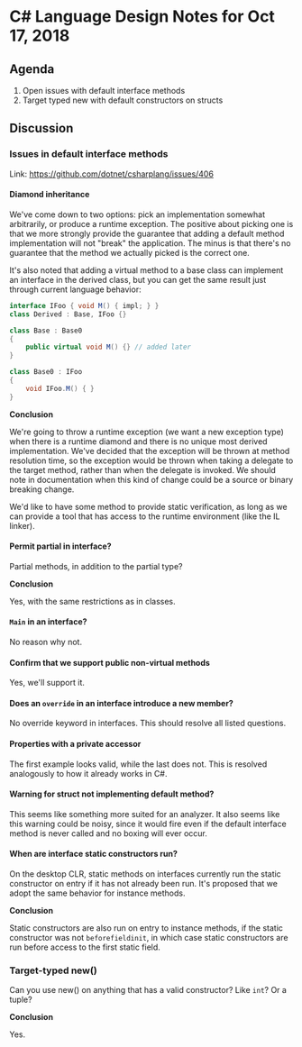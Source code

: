 
# C# Language Design Notes for Oct 17, 2018

## Agenda

1. Open issues with default interface methods
2. Target typed new with default constructors on structs

## Discussion

### Issues in default interface methods

Link: https://github.com/dotnet/csharplang/issues/406

#### Diamond inheritance

We've come down to two options: pick an implementation somewhat arbitrarily,
or produce a runtime exception. The positive about picking one is that we
more strongly provide the guarantee that adding a default method
implementation will not "break" the application. The minus is that there's no
guarantee that the method we actually picked is the correct one.

It's also noted that adding a virtual method to a base class can implement an
interface in the derived class, but you can get the same result just through
current language behavior:

```C#
interface IFoo { void M() { impl; } }
class Derived : Base, IFoo {}

class Base : Base0
{
    public virtual void M() {} // added later
}

class Base0 : IFoo
{
    void IFoo.M() { }
}
```

**Conclusion**

We're going to throw a runtime exception (we want a new exception type) when
there is a runtime diamond and there is no unique most derived
implementation. We've decided that the exception will be thrown at method
resolution time, so the exception would be thrown when taking a delegate to
the target method, rather than when the delegate is invoked. We should note
in documentation when this kind of change could be a source or binary
breaking change.

We'd like to have some method to provide static verification, as long as we
can provide a tool that has access to the runtime environment (like the IL
linker).

#### Permit partial in interface?

Partial methods, in addition to the partial type?

**Conclusion**

Yes, with the same restrictions as in classes.

#### `Main` in an interface?

No reason why not.

#### Confirm that we support public non-virtual methods

Yes, we'll support it.

#### Does an `override` in an interface introduce a new member?

No override keyword in interfaces. This should resolve all listed questions.

#### Properties with a private accessor

The first example looks valid, while the last does not. This is resolved
analogously to how it already works in C#.

#### Warning for struct not implementing default method?

This seems like something more suited for an analyzer. It also seems like this
warning could be noisy, since it would fire even if the default interface method
is never called and no boxing will ever occur.

#### When are interface static constructors run?

On the desktop CLR, static methods on interfaces currently run the static
constructor on entry if it has not already been run. It's proposed that we adopt
the same behavior for instance methods.

**Conclusion**

Static constructors are also run on entry to instance methods, if the static
constructor was not `beforefieldinit`, in which case static constructors are
run before access to the first static field.

### Target-typed new()

Can you use new() on anything that has a valid constructor? Like `int`? Or a
tuple?

**Conclusion**

Yes.
